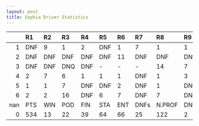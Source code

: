 ```yaml
---
layout: post 
title: Sophia Driver Statistics
--- 
```


|     | R1   | R2   | R3   | R4   | R5   | R6   | R7   | R8     | R9   | R10   | R11   | R12   | Points   | Pos   |
|----:|:-----|:-----|:-----|:-----|:-----|:-----|:-----|:-------|:-----|:------|:------|:------|:---------|:------|
|   1 | DNF  | 9    | 1    | 2    | DNF  | 1    | 7    | 1      | 1    | 2     | 1     | 3     | nan      | nan   |
|   2 | DNF  | DNF  | DNF  | DNF  | DNF  | 11   | DNF  | DNF    | DNF  | DNF   | DNF   | DNQ   | 13.0     | 20.0  |
|   3 | DNF  | DNF  | DNQ  | DNF  | -    | -    | -    | 14     | 7    | DNF   | 11    | 1     | 0.0      | 37.0  |
|   4 | 2    | 7    | 6    | 1    | 1    | 1    | DNF  | 1      | 3    | 4     | 12    | 2     | 10.0     | 19.0  |
|   5 | 1    | 1    | 7    | DNF  | DNF  | 2    | DNF  | 1      | DNF  | DNF   | 11    | 17    | 2.0      | 27.0  |
|   6 | 2    | 2    | 16   | DNF  | 6    | 7    | DNF  | 7      | DNF  | nan   | nan   | nan   | 5.0      | 21.0  |
| nan | PTS  | WIN  | POD  | FIN  | STA  | ENT  | DNFs | N.PROF | DNQ  | %FIN  | PPR   | BST   | CHA      | RNK   |
|   0 | 534  | 13   | 22   | 39   | 64   | 66   | 25   | 122    | 2    | 60.94 | 8.09  | 1     | 2.0      | 4.0   |
